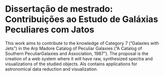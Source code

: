 # Dissertação de mestrado: Contribuições ao Estudo de Galáxias Peculiares com Jatos

This work aims to contribute to the knowledge of Category 7 (”Galaxies with Jets”) in the Arp  Madore Catalog of Peculiar Galaxies (”A Catalog of Southern PeculiarGalaxies and Association, 1987”). The proposal is the creation of a web system where it will have raw, synthesized spectra and visualizations of the studied objects. Als contains applications for astronomical data reduction and visualization.

